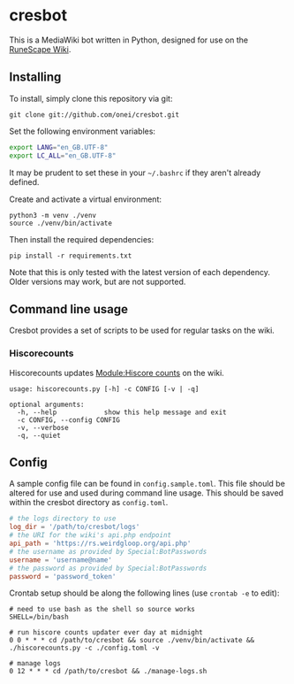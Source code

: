 # cresbot

This is a MediaWiki bot written in Python, designed for use on the [RuneScape Wiki](https://rs.weirdgloop.org).

## Installing
To install, simply clone this repository via git:
```
git clone git://github.com/onei/cresbot.git
```

Set the following environment variables:
```bash
export LANG="en_GB.UTF-8"
export LC_ALL="en_GB.UTF-8"
```
It may be prudent to set these in your `~/.bashrc` if they aren't already defined.

Create and activate a virtual environment:
```
python3 -m venv ./venv
source ./venv/bin/activate
```

Then install the required dependencies:
```
pip install -r requirements.txt
```

Note that this is only tested with the latest version of each dependency. Older versions may work, but are not supported.

## Command line usage
Cresbot provides a set of scripts to be used for regular tasks on the wiki.

### Hiscorecounts
Hiscorecounts updates [Module:Hiscore counts](https://rs.weirdgloop.org/w/Module:Hiscore_counts) on the wiki.

```
usage: hiscorecounts.py [-h] -c CONFIG [-v | -q]

optional arguments:
  -h, --help            show this help message and exit
  -c CONFIG, --config CONFIG
  -v, --verbose
  -q, --quiet
```

## Config
A sample config file can be found in `config.sample.toml`. This file should be altered for use and used during command line usage. This should be saved within the cresbot directory as `config.toml`.

```toml
# the logs directory to use
log_dir = '/path/to/cresbot/logs'
# the URI for the wiki's api.php endpoint
api_path = 'https://rs.weirdgloop.org/api.php'
# the username as provided by Special:BotPasswords
username = 'username@name'
# the password as provided by Special:BotPasswords
password = 'password_token'
```

Crontab setup should be along the following lines (use `crontab -e` to edit):
```
# need to use bash as the shell so source works
SHELL=/bin/bash

# run hiscore counts updater ever day at midnight
0 0 * * * cd /path/to/cresbot && source ./venv/bin/activate && ./hiscorecounts.py -c ./config.toml -v

# manage logs
0 12 * * * cd /path/to/cresbot && ./manage-logs.sh
```
